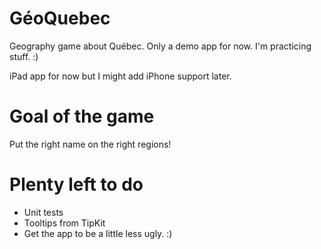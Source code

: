 # GéoQuebec
Geography game about Québec. Only a demo app for now. I'm practicing stuff. :)

iPad app for now but I might add iPhone support later.

# Goal of the game
Put the right name on the right regions!

# Plenty left to do
- Unit tests
- Tooltips from TipKit
- Get the app to be a little less ugly. :) 

